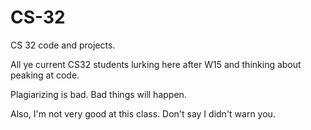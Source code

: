 # CS-32
CS 32 code and projects. 

All ye current CS32 students lurking here after W15 and thinking about peaking at code. 

Plagiarizing is bad. Bad things will happen. 

Also, I'm not very good at this class. Don't say I didn't warn you. 